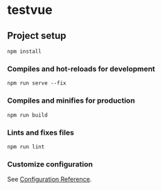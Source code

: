 # testvue

## Project setup
```
npm install
```

### Compiles and hot-reloads for development
```
npm run serve --fix
```

### Compiles and minifies for production
```
npm run build
```

### Lints and fixes files
```
npm run lint
```

### Customize configuration
See [Configuration Reference](https://cli.vuejs.org/config/).

